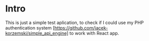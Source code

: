 # Intro

This is just a simple test aplication, to check if I could use my PHP authentication system [https://github.com/jacek-korzemski/simple_api_engine] to work with React app.
